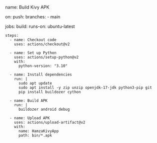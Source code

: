 name: Build Kivy APK

on:
  push:
    branches:
      - main

jobs:
  build:
    runs-on: ubuntu-latest

    steps:
      - name: Checkout code
        uses: actions/checkout@v2

      - name: Set up Python
        uses: actions/setup-python@v2
        with:
          python-version: "3.10"

      - name: Install dependencies
        run: |
          sudo apt update
          sudo apt install -y zip unzip openjdk-17-jdk python3-pip git
          pip install buildozer cython

      - name: Build APK
        run: |
          buildozer android debug

      - name: Upload APK
        uses: actions/upload-artifact@v2
        with:
          name: HamzaKivyApp
          path: bin/*.apk
